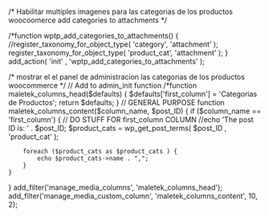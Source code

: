 /* Habilitar multiples imagenes para las categorias de los productos woocoomerce
add categories to attachments  */

/*function wptp_add_categories_to_attachments() {
    //register_taxonomy_for_object_type( 'category', 'attachment' ); 
    register_taxonomy_for_object_type( 'product_cat', 'attachment' ); 
}  
add_action( 'init' , 'wptp_add_categories_to_attachments' );

/* mostrar el el panel de administracion las categorias de los productos woocommerce */
// Add to admin_init function
/*function maletek_columns_head($defaults) {
    $defaults['first_column']  = 'Categorias de Productos';
    return $defaults;
}
// GENERAL PURPOSE
function maletek_columns_content($column_name, $post_ID) {
    if ($column_name == 'first_column') {
        // DO STUFF FOR first_column COLUMN
       //echo 'The post ID is: ' . $post_ID;
        $product_cats = wp_get_post_terms( $post_ID , 'product_cat' );

        foreach ($product_cats as $product_cats ) {
            echo $product_cats->name . ",";
        }
    }
}
add_filter('manage_media_columns', 'maletek_columns_head');
add_filter('manage_media_custom_column', 'maletek_columns_content', 10, 2);